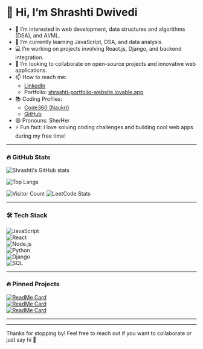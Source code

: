 # 👋 Hi, I’m Shrashti Dwivedi  

- 👀 I’m interested in web development, data structures and algorithms (DSA), and AI/ML.  
- 🌱 I’m currently learning JavaScript, DSA, and data analysis.  
- 💻 I’m working on projects involving React.js, Django, and backend integration.  
- 💞️ I’m looking to collaborate on open-source projects and innovative web applications.  
- 📫 How to reach me:  
  - [LinkedIn](https://www.linkedin.com/in/shrashti-dwivedi-663049253/)  
  - Portfolio: [shrashti-portfolio-website.lovable.app](https://shrashti-portfolio-website.lovable.app)  
- 📚 Coding Profiles:  
  - [Code360 (Naukri)](https://www.naukri.com/code360/profile/a976a440-31c3-4d23-b286-212bb23eb9fb)  
  - [GitHub](https://github.com/shrashti-19)  
- 😄 Pronouns: She/Her  
- ⚡ Fun fact: I love solving coding challenges and building cool web apps during my free time!  

---

### 🔥 GitHub Stats

![Shrashti's GitHub stats](https://github-readme-stats.vercel.app/api?username=shrashti-19&show_icons=true&theme=radical)

![Top Langs](https://github-readme-stats.vercel.app/api/top-langs/?username=shrashti-19&layout=compact&theme=radical)

![Visitor Count](https://profile-counter.glitch.me/shrashti-19/count.svg)
![LeetCode Stats](https://leetcode-stats-eight.vercel.app/?username=shrashti20&theme=radical)


---

### 🛠️ Tech Stack

![JavaScript](https://img.shields.io/badge/-JavaScript-F7DF1E?style=flat-square&logo=javascript&logoColor=black)  
![React](https://img.shields.io/badge/-React-61DAFB?style=flat-square&logo=react&logoColor=black)  
![Node.js](https://img.shields.io/badge/-Node.js-339933?style=flat-square&logo=node-dot-js&logoColor=white)  
![Python](https://img.shields.io/badge/-Python-3776AB?style=flat-square&logo=python&logoColor=white)  
![Django](https://img.shields.io/badge/-Django-092E20?style=flat-square&logo=django&logoColor=white)  
![SQL](https://img.shields.io/badge/-SQL-4479A1?style=flat-square&logo=postgresql&logoColor=white)  

---

### 🔥 Pinned Projects

[![ReadMe Card](https://github-readme-stats.vercel.app/api/pin/?username=shrashti-19&repo=CodeReview&theme=radical)](https://github.com/shrashti-19/CodeReview)  
[![ReadMe Card](https://github-readme-stats.vercel.app/api/pin/?username=shrashti-19&repo=LangEcho&theme=radical)](https://github.com/shrashti-19/LangEcho)  
[![ReadMe Card](https://github-readme-stats.vercel.app/api/pin/?username=shrashti-19&repo=TruthFact&theme=radical)](https://github.com/shrashti-19/TruthFact)  

---



---

Thanks for stopping by! Feel free to reach out if you want to collaborate or just say hi 👋  
